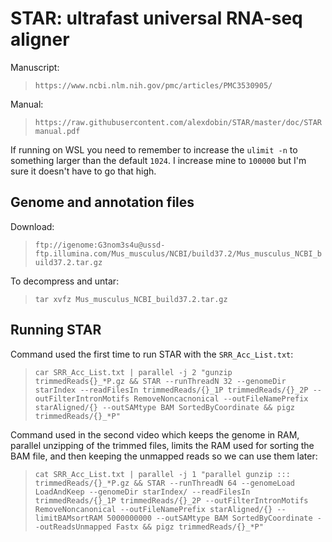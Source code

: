 # STAR: ultrafast universal RNA-seq aligner

Manuscript:
>`https://www.ncbi.nlm.nih.gov/pmc/articles/PMC3530905/`

Manual:
>`https://raw.githubusercontent.com/alexdobin/STAR/master/doc/STARmanual.pdf`

If running on WSL you need to remember to increase the `ulimit -n` to something larger than the default `1024`. I increase mine to `100000` but I'm sure it doesn't have to go that high.

## Genome and annotation files

Download:
>`ftp://igenome:G3nom3s4u@ussd-ftp.illumina.com/Mus_musculus/NCBI/build37.2/Mus_musculus_NCBI_build37.2.tar.gz`

To decompress and untar:
>`tar xvfz Mus_musculus_NCBI_build37.2.tar.gz`

## Running STAR

Command used the first time to run STAR with the `SRR_Acc_List.txt`:
>`car SRR_Acc_List.txt | parallel -j 2 "gunzip trimmedReads{}_*P.gz && STAR --runThreadN 32 --genomeDir starIndex --readFilesIn trimmedReads/{}_1P trimmedReads/{}_2P --outFilterIntronMotifs RemoveNoncacnonical --outFileNamePrefix starAligned/{} --outSAMtype BAM SortedByCoordinate && pigz trimmedReads/{}_*P"`

Command used in the second video which keeps the genome in RAM, parallel unzipping of the trimmed files, limits the RAM used for sorting the BAM file, and then keeping the unmapped reads so we can use them later:
>`cat SRR_Acc_List.txt | parallel -j 1 "parallel gunzip ::: trimmedReads/{}_*P.gz && STAR --runThreadN 64 --genomeLoad LoadAndKeep --genomeDir starIndex/ --readFilesIn trimmedReads/{}_1P trimmedReads/{}_2P --outFilterIntronMotifs RemoveNoncanonical --outFileNamePrefix starAligned/{} --limitBAMsortRAM 5000000000 --outSAMtype BAM SortedByCoordinate --outReadsUnmapped Fastx && pigz trimmedReads/{}_*P"`
